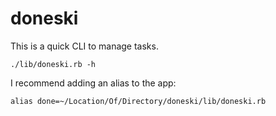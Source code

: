 # doneski

This is a quick CLI to manage tasks. 

``` ./lib/doneski.rb -h ```

I recommend adding an alias to the app:

``` alias done=~/Location/Of/Directory/doneski/lib/doneski.rb ```